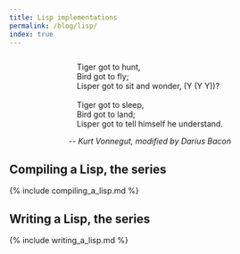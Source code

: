 ```yaml
---
title: Lisp implementations
permalink: /blog/lisp/
index: true
---
```


<div style="text-align: center;">
    <p style="display: inline-block; text-align: left;">
        Tiger got to hunt,<br />
        Bird got to fly;<br />
        Lisper got to sit and wonder, (Y (Y Y))?<br /><br />
        Tiger got to sleep,<br />
        Bird got to land;<br />
        Lisper got to tell himself he understand.<br />
    </p>
    <br />
    <cite>-- Kurt Vonnegut, modified by Darius Bacon</cite>
</div>

<h2 class="post-title">Compiling a Lisp, the series</h2>
{% include compiling_a_lisp.md %}

<h2 class="post-title">Writing a Lisp, the series</h2>
{% include writing_a_lisp.md %}
